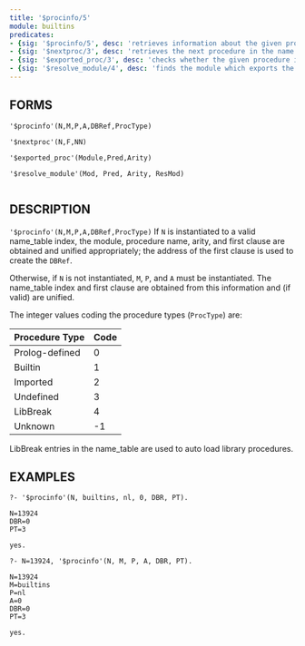 ```yaml
---
title: '$procinfo/5'
module: builtins
predicates:
- {sig: '$procinfo/5', desc: 'retrieves information about the given procedure'}
- {sig: '$nextproc/3', desc: 'retrieves the next procedure in the name table'}
- {sig: '$exported_proc/3', desc: 'checks whether the given procedure is exported'}
- {sig: '$resolve_module/4', desc: 'finds the module which exports the given procedure'}
---
```


## FORMS
```
'$procinfo'(N,M,P,A,DBRef,ProcType)

'$nextproc'(N,F,NN)

'$exported_proc'(Module,Pred,Arity)

'$resolve_module'(Mod, Pred, Arity, ResMod)


```
## DESCRIPTION

 `'$procinfo'(N,M,P,A,DBRef,ProcType)`
If `N` is instantiated to a valid name_table index, the module, procedure name, arity, and first clause are obtained and unified appropriately; the address of the first clause is used to create the `DBRef`. 

Otherwise, if `N` is not instantiated, `M`, `P`, and `A` must be instantiated.  The name_table index and first clause are obtained from this information and (if valid) are unified.

The integer values coding the procedure types (`ProcType`) are:

|Procedure Type|Code|
|----------|---------------|
|Prolog-defined |   0 |
|Builtin        |   1 |
|Imported       |   2 |
|Undefined      |   3 |
|LibBreak       |   4 | 
|Unknown |   -1|

LibBreak entries in the name_table are used to auto load library procedures.

## EXAMPLES
```
?- '$procinfo'(N, builtins, nl, 0, DBR, PT).

N=13924 
DBR=0 
PT=3 

yes.

?- N=13924, '$procinfo'(N, M, P, A, DBR, PT).

N=13924 
M=builtins 
P=nl 
A=0 
DBR=0 
PT=3 

yes.
```
